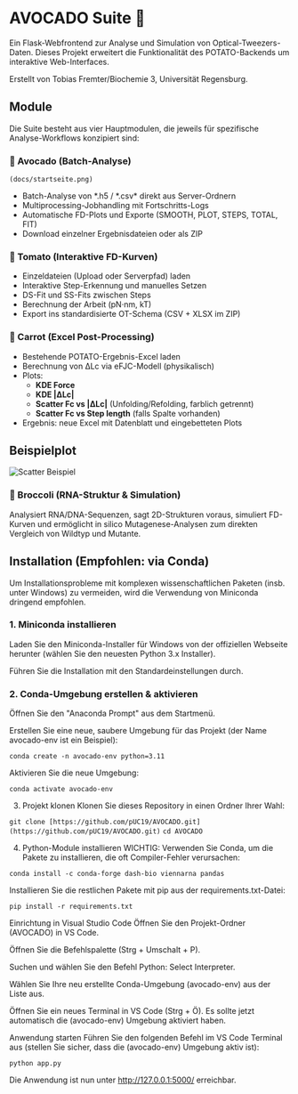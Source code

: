 # AVOCADO Suite 🥑
Ein Flask-Webfrontend zur Analyse und Simulation von Optical-Tweezers-Daten. Dieses Projekt erweitert die Funktionalität des POTATO-Backends um interaktive Web-Interfaces.

Erstellt von Tobias Fremter/Biochemie 3, Universität Regensburg.

## Module
Die Suite besteht aus vier Hauptmodulen, die jeweils für spezifische Analyse-Workflows konzipiert sind:


### 🥑 Avocado (Batch-Analyse)

    (docs/startseite.png)
-   Batch-Analyse von *.h5 / *.csv\* direkt aus Server-Ordnern
-   Multiprocessing-Jobhandling mit Fortschritts-Logs
-   Automatische FD-Plots und Exporte (SMOOTH, PLOT, STEPS, TOTAL, FIT)
-   Download einzelner Ergebnisdateien oder als ZIP


### 🍅 Tomato (Interaktive FD-Kurven)

-   Einzeldateien (Upload oder Serverpfad) laden
-   Interaktive Step-Erkennung und manuelles Setzen
-   DS-Fit und SS-Fits zwischen Steps
-   Berechnung der Arbeit (pN·nm, kT)
-   Export ins standardisierte OT-Schema (CSV + XLSX im ZIP)


### 🥕 Carrot (Excel Post-Processing)

-   Bestehende POTATO-Ergebnis-Excel laden
-   Berechnung von ΔLc via eFJC-Modell (physikalisch)
-   Plots:
    -   **KDE Force**
    -   **KDE \|ΔLc\|**
    -   **Scatter Fc vs \|ΔLc\|** (Unfolding/Refolding, farblich getrennt)
    -   **Scatter Fc vs Step length** (falls Spalte vorhanden)
-   Ergebnis: neue Excel mit Datenblatt und eingebetteten Plots

## Beispielplot

![Scatter Beispiel](docs/plot_hexbin_example.png)


### 🥦 Broccoli (RNA-Struktur & Simulation)

Analysiert RNA/DNA-Sequenzen, sagt 2D-Strukturen voraus, simuliert FD-Kurven und ermöglicht in silico Mutagenese-Analysen zum direkten Vergleich von Wildtyp und Mutante.

## Installation (Empfohlen: via Conda)
Um Installationsprobleme mit komplexen wissenschaftlichen Paketen (insb. unter Windows) zu vermeiden, wird die Verwendung von Miniconda dringend empfohlen.

### 1. Miniconda installieren
Laden Sie den Miniconda-Installer für Windows von der offiziellen Webseite herunter (wählen Sie den neuesten Python 3.x Installer).

Führen Sie die Installation mit den Standardeinstellungen durch.

### 2. Conda-Umgebung erstellen & aktivieren
Öffnen Sie den "Anaconda Prompt" aus dem Startmenü.

Erstellen Sie eine neue, saubere Umgebung für das Projekt (der Name avocado-env ist ein Beispiel):

``` conda create -n avocado-env python=3.11 ```

Aktivieren Sie die neue Umgebung:

``` conda activate avocado-env ```

3. Projekt klonen
Klonen Sie dieses Repository in einen Ordner Ihrer Wahl:

``` git clone [https://github.com/pUC19/AVOCADO.git](https://github.com/pUC19/AVOCADO.git) ```
``` cd AVOCADO ```

4. Python-Module installieren
WICHTIG: Verwenden Sie Conda, um die Pakete zu installieren, die oft Compiler-Fehler verursachen:

``` conda install -c conda-forge dash-bio viennarna pandas ```

Installieren Sie die restlichen Pakete mit pip aus der requirements.txt-Datei:

``` pip install -r requirements.txt ```

Einrichtung in Visual Studio Code
Öffnen Sie den Projekt-Ordner (AVOCADO) in VS Code.

Öffnen Sie die Befehlspalette (Strg + Umschalt + P).

Suchen und wählen Sie den Befehl Python: Select Interpreter.

Wählen Sie Ihre neu erstellte Conda-Umgebung (avocado-env) aus der Liste aus.

Öffnen Sie ein neues Terminal in VS Code (Strg + Ö). Es sollte jetzt automatisch die (avocado-env) Umgebung aktiviert haben.

Anwendung starten
Führen Sie den folgenden Befehl im VS Code Terminal aus (stellen Sie sicher, dass die (avocado-env) Umgebung aktiv ist):

``` python app.py ```

Die Anwendung ist nun unter http://127.0.0.1:5000/ erreichbar.